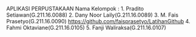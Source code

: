 APLIKASI PERPUSTAKAAN
Nama Kelompok : 1. Pradito Setiawan(G.211.16.0088)
                2. Dany Noor Laily(G.211.16.0089)
                3. M. Fais Prasetyo(G.211.16.0090) https://github.com/faisprasetyo/LatihanGithub
                4. Fahmi Oktaviane(G.211.16.0105)
                5. Fanji Waliraksa(G.211.16.0107) 
